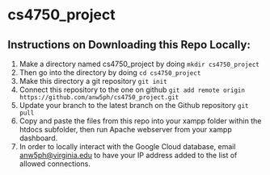 # cs4750_project

## Instructions on Downloading this Repo Locally:
1. Make a directory named cs4750_project by doing `mkdir cs4750_project`
2. Then go into the directory by doing `cd cs4750_project`
3. Make this directory a git repository `git init`
4. Connect this repository to the one on github `git add remote origin https://github.com/anw5ph/cs4750_project.git`
5. Update your branch to the latest branch on the Github repository `git pull`
6. Copy and paste the files from this repo into your xampp folder within the htdocs subfolder, then run Apache webserver from your xampp dashboard.
7. In order to locally interact with the Google Cloud database, email anw5ph@virginia.edu to have your IP address added to the list of allowed connections.
